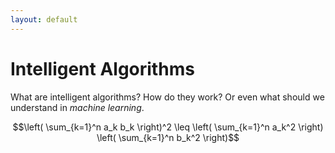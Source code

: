```yaml
---
layout: default
---
```



Intelligent Algorithms
==========

What are intelligent algorithms? How do they work? Or even what should we understand in *machine learning*.

$$\left( \sum_{k=1}^n a_k b_k \right)^2 \leq \left( \sum_{k=1}^n a_k^2 \right) \left( \sum_{k=1}^n b_k^2 \right)$$